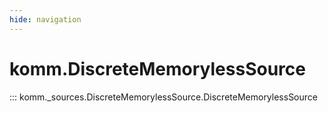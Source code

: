 ```yaml
---
hide: navigation
---
```


# komm.DiscreteMemorylessSource

::: komm._sources.DiscreteMemorylessSource.DiscreteMemorylessSource

